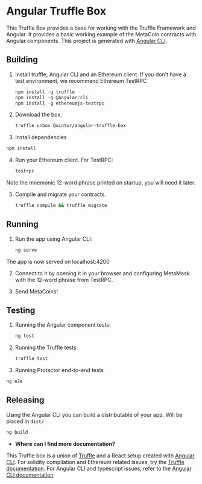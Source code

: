 # Angular Truffle Box

This Truffle Box provides a base for working with the Truffle Framework and Angular. 
It provides a basic working example of the MetaCoin contracts with Angular components.
This project is generated with [Angular CLI](https://cli.angular.io/).

## Building

1. Install truffle, Angular CLI and an Ethereum client. If you don't have a test environment, we recommend Ethereum TestRPC
	```javascript
	npm install -g truffle
	npm install -g @angular/cli
	npm install -g ethereumjs-testrpc
	```

2. Download the box.
	```bash
	truffle unbox Quintor/angular-truffle-box
	```
3. Install dependencies
  ```bash
  npm install
  ```
  
4. Run your Ethereum client. For TestRPC:
	```bash
	testrpc
	```
Note the mnemonic 12-word phrase printed on startup, you will need it later.

5. Compile and migrate your contracts.
	```bash
	truffle compile && truffle migrate
	```

## Running

1. Run the app using Angular CLI:
	```bash
	ng serve
	```
The app is now served on localhost:4200

2. Connect to it by opening it in your browser and configuring MetaMask with the 12-word phrase from TestRPC.

3. Send MetaCoins!

## Testing

1. Running the Angular component tests:
	```bash
	ng test
	```

2. Running the Truffle tests:
	```bash
	truffle test
	```

3. Running Protactor end-to-end tests
  ```bash
  ng e2e
  ```
## Releasing
Using the Angular CLI you can build a distributable of your app. Will be placed in `dist/`
  ```bash
  ng build
  ```
* __Where can I find more documentation?__

This Truffle box is a union of [Truffle](http://truffleframework.com/) and a React setup created with [Angular CLI](https://cli.angular.io/). 
For solidity compilation and Ethereum related issues, try the [Truffle documentation](http://truffleframework.com/docs/). 
For Angular CLI and typescript issues, refer to the [Angular CLI documentation](https://github.com/angular/angular-cli/wiki)
